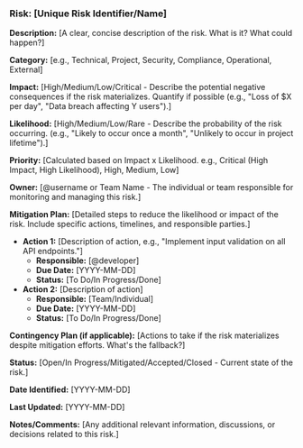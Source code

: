### Risk: [Unique Risk Identifier/Name]

**Description:** [A clear, concise description of the risk. What is it? What could happen?]

**Category:** [e.g., Technical, Project, Security, Compliance, Operational, External]

**Impact:** [High/Medium/Low/Critical - Describe the potential negative consequences if the risk materializes. Quantify if possible (e.g., "Loss of $X per day", "Data breach affecting Y users").]

**Likelihood:** [High/Medium/Low/Rare - Describe the probability of the risk occurring. (e.g., "Likely to occur once a month", "Unlikely to occur in project lifetime").]

**Priority:** [Calculated based on Impact x Likelihood. e.g., Critical (High Impact, High Likelihood), High, Medium, Low]

**Owner:** [@username or Team Name - The individual or team responsible for monitoring and managing this risk.]

**Mitigation Plan:** [Detailed steps to reduce the likelihood or impact of the risk. Include specific actions, timelines, and responsible parties.]

- **Action 1:** [Description of action, e.g., "Implement input validation on all API endpoints."]
  - **Responsible:** [@developer]
  - **Due Date:** [YYYY-MM-DD]
  - **Status:** [To Do/In Progress/Done]
- **Action 2:** [Description of action]
  - **Responsible:** [Team/Individual]
  - **Due Date:** [YYYY-MM-DD]
  - **Status:** [To Do/In Progress/Done]

**Contingency Plan (if applicable):** [Actions to take if the risk materializes despite mitigation efforts. What's the fallback?]

**Status:** [Open/In Progress/Mitigated/Accepted/Closed - Current state of the risk.]

**Date Identified:** [YYYY-MM-DD]

**Last Updated:** [YYYY-MM-DD]

**Notes/Comments:** [Any additional relevant information, discussions, or decisions related to this risk.]
